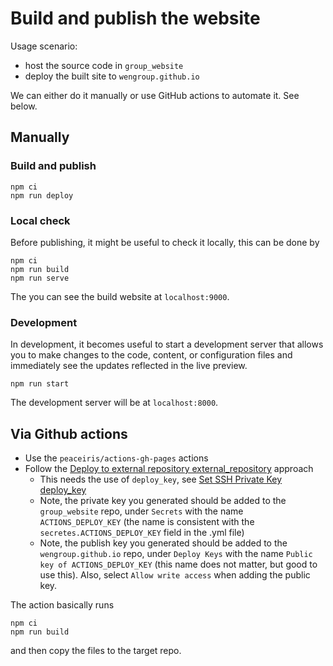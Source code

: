 # Build and publish the website

Usage scenario:

- host the source code in `group_website`
- deploy the built site to `wengroup.github.io`

We can either do it manually or use GitHub actions to automate it. See below.

## Manually

### Build and publish

```
npm ci
npm run deploy
```

### Local check

Before publishing, it might be useful to check it locally, this can be done by

```
npm ci
npm run build
npm run serve
```

The you can see the build website at `localhost:9000`.

### Development

In development, it becomes useful to start a development server that allows you to make changes to the code, content, or configuration files and immediately see the updates reflected in the live preview.

```
npm run start
```

The development server will be at `localhost:8000`.

## Via Github actions

- Use the `peaceiris/actions-gh-pages` actions
- Follow the [Deploy to external repository external_repository](https://github.com/peaceiris/actions-gh-pages#%EF%B8%8F-deploy-to-external-repository-external_repository) approach
  - This needs the use of `deploy_key`, see [Set SSH Private Key deploy_key](https://github.com/peaceiris/actions-gh-pages#%EF%B8%8F-set-ssh-private-key-deploy_key)
  - Note, the private key you generated should be added to the `group_website` repo, under `Secrets` with the name `ACTIONS_DEPLOY_KEY` (the name is consistent with the `secretes.ACTIONS_DEPLOY_KEY` field in the .yml file)
  - Note, the publish key you generated should be added to the `wengroup.github.io` repo, under `Deploy Keys` with the name `Public key of ACTIONS_DEPLOY_KEY` (this name does not matter, but good to use this). Also, select `Allow write access` when adding the public key.

The action basically runs

```
npm ci
npm run build
```

and then copy the files to the target repo.
